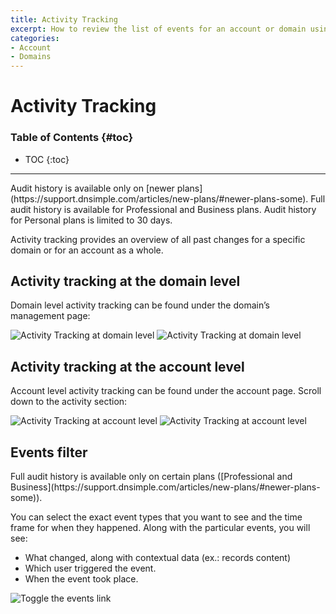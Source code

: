 ```yaml
---
title: Activity Tracking
excerpt: How to review the list of events for an account or domain using our audit log feature.
categories:
- Account
- Domains
---
```


# Activity Tracking

### Table of Contents {#toc}

* TOC
{:toc}

---

<info>
Audit history is available only on [newer plans](https://support.dnsimple.com/articles/new-plans/#newer-plans-some). Full audit history is available for Professional and Business plans. Audit history for Personal plans is limited to 30 days.
</info>

Activity tracking provides an overview of all past changes for a specific domain or for an account as a whole.

## Activity tracking at the domain level

Domain level activity tracking can be found under the domain’s management page:

![Activity Tracking at domain level](/files/activity-tracking-1.png)
![Activity Tracking at domain level](/files/activity-tracking-2.png)

## Activity tracking at the account level

Account level activity tracking can be found under the account page. Scroll down to the activity section:

![Activity Tracking at account level](/files/activity-tracking-3.png)
![Activity Tracking at account level](/files/activity-tracking-4.png)

## Events filter

<info>
Full audit history is available only on certain plans ([Professional and Business](https://support.dnsimple.com/articles/new-plans/#newer-plans-some)).
</info>

You can select the exact event types that you want to see and the time frame for when they happened. Along with the particular events, you will see:

- What changed, along with contextual data (ex.: records content)
- Which user triggered the event.
- When the event took place.

![Toggle the events link](/files/activity-tracking-5.png)
